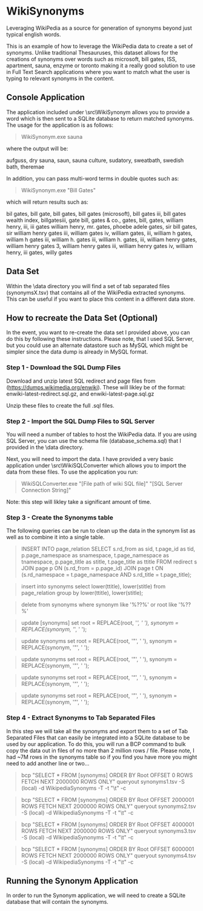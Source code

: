 # WikiSynonyms
Leveraging WikiPedia as a source for generation of synonyms beyond just typical english words.

This is an example of how to leverage the WikiPedia data to create a set of synonyms.  Unlike traditional Thesauruses, this dataset allows for the creations of synonyms over words such as microsoft, bill gates, ISS, apartment, sauna, enzyme or toronto making it a really good solution to use in Full Text Search applications where you want to match what the user is typing to relevant synonyms in the content.

## Console Application

The application included under \src\WikiSynonym allows you to provide a word which is then sent to a SQLite database to return matched synonyms.  The usage for the application is as follows:

> WikiSynonym.exe sauna

where the output will be: 

aufguss, 
dry sauna, 
saun, 
sauna culture, 
sudatory, 
sweatbath, 
swedish bath, 
theremae

In addition, you can pass multi-word terms in double quotes such as: 

>WikiSynonym.exe "Bill Gates"

which will return results such as:

bil gates, 
bill gate, 
bill gates, 
bill gates (microsoft), 
bill gates iii, 
bill gates wealth index, 
billgatesiii, 
gate bill, 
gates & co., 
gates, bill, 
gates, william henry, iii, 
iii gates william henry, 
mr. gates, 
phoebe adele gates, 
sir bill gates, 
sir william henry gates iii, 
william gates iv, 
william gates, iii, 
william h gates, 
william h gates iii, 
william h. gates iii, 
william h. gates, iii, 
william henry gates, 
william henry gates 3, 
william henry gates iii, 
william henry gates iv, 
william henry, iii gates, 
willy gates

## Data Set
Within the \data directory you will find a set of tab separated files (synonymsX.tsv) that contains all of the WikiPedia extracted synonyms.  This can be useful if you want to place this content in a different data store.

## How to recreate the Data Set (Optional)
In the event, you want to re-create the data set I provided above, you can do this by following these instructions.  Please note, that I used SQL Server, but you could use an alternate datastore such as MySQL which might be simpler since the data dump is already in MySQL format.

### Step 1 - Download the SQL Dump Files

Download and unzip latest SQL redirect and page files from (https://dumps.wikimedia.org/enwiki).  These will likley be of the format: enwiki-latest-redirect.sql.gz, and enwiki-latest-page.sql.gz

Unzip these files to create the full .sql files.

### Step 2 - Import the SQL Dump Files to SQL Server

You will need a number of tables to host the WikiPedia data.  If you are using SQL Server, you can use the schema file (database_schema.sql) that I provided in the \data directory.

Next, you will need to import the data.  I have provided a very basic application under \src\WikiSQLConverter which allows you to import the data from these files.  To use the application you run:

> WikiSQLConverter.exe "[File path of wiki SQL file]" "[SQL Server Connection String]"

Note: this step will likley take a significant amount of time.

### Step 3 - Create the Synonyms table

The following queries can be run to clean up the data in the synonym list as well as to combine it into a single table.

> INSERT INTO page_relation
> SELECT s.rd_from as sid, 
>       t.page_id as tid, 
>       p.page_namespace as snamespace,
>       t.page_namespace as tnamespace, 
>       p.page_title as stitle, 
>       t.page_title as ttitle 
> FROM redirect s 
> JOIN page p ON (s.rd_from = p.page_id)
> JOIN page t ON (s.rd_namespace = t.page_namespace AND s.rd_title = t.page_title);

> insert into synonyms select lower(ttitle), lower(stitle) from page_relation group by lower(ttitle), lower(stitle);

> delete from synonyms where synonym like '%??%' or root like '%??%'

> update [synonyms] set root = REPLACE(root, '_', ' '), synonym = REPLACE(synonym, '_', ' ');

> update synonyms set root = REPLACE(root, '\"', ' '), synonym = REPLACE(synonym, '\"', ' ');

> update synonyms set root = REPLACE(root, '"', ' '), synonym = REPLACE(synonym, '"', ' ');

> update synonyms set root = REPLACE(root, '“', ' '), synonym = REPLACE(synonym, '“', ' ');

> update synonyms set root = REPLACE(root, '”', ' '), synonym = REPLACE(synonym, '”', ' ');

### Step 4 - Extract Synonyms to Tab Separated Files

In this step we will take all the synonyms and export them to a set of Tab Separated Files that can easily be integrated into a SQLite database to be used by our application.  To do this, you will run a BCP command to bulk copy the data out in files of no more than 2 million rows / file.  Please note, I had ~7M rows in the synonyms table so if you find you have more you might need to add another line or two...

> bcp "SELECT * FROM [synonyms] ORDER BY Root OFFSET 0 ROWS FETCH NEXT 2000000 ROWS ONLY" queryout synonyms1.tsv -S (local) -d WikipediaSynonyms -T -t "\t" -c

> bcp "SELECT * FROM [synonyms] ORDER BY Root OFFSET 2000001 ROWS FETCH NEXT 2000000 ROWS ONLY" queryout synonyms2.tsv -S (local) -d WikipediaSynonyms -T -t "\t" -c

> bcp "SELECT * FROM [synonyms] ORDER BY Root OFFSET 4000001 ROWS FETCH NEXT 2000000 ROWS ONLY" queryout synonyms3.tsv -S (local) -d WikipediaSynonyms -T -t "\t" -c

> bcp "SELECT * FROM [synonyms] ORDER BY Root OFFSET 6000001 ROWS FETCH NEXT 2000000 ROWS ONLY" queryout synonyms4.tsv -S (local) -d WikipediaSynonyms -T -t "\t" -c

## Running the Synonym Application

In order to run the Synonym application, we will need to create a SQLite database that will contain the synonyms.  




